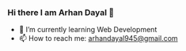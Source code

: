 ### Hi there I am Arhan Dayal 👋
- 🌱 I’m currently learning Web Development
- 📫 How to reach me: arhandayal945@gmail.com
